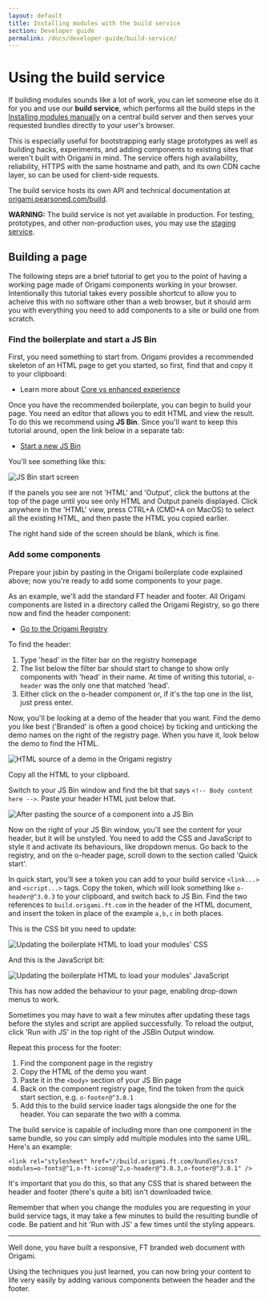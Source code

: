```yaml
---
layout: default
title: Installing modules with the build service
section: Developer guide
permalink: /docs/developer-guide/build-service/
---
```


# Using the build service

If building modules sounds like a lot of work, you can let someone else do it for you and use our **build service**, which performs all the build steps in the [Installing modules manually]({{site.baseurl}}/docs/developer-guide/building-modules/) on a central build server and then serves your requested bundles directly to your user's browser.

This is especially useful for bootstrapping early stage prototypes as well as building hacks, experiments, and adding components to existing sites that weren't built with Origami in mind.  The service offers high availability, reliability, HTTPS with the same hostname and path, and its own CDN cache layer, so can be used for client-side requests.

The build service hosts its own API and technical documentation at [origami.pearsoned.com/build](http://origami.pearsoned.com/build).

<aside>
	<strong>WARNING:</strong> The build service is not yet available in production. For testing, prototypes, and other non-production uses, you may use the <a href="https://origami-stg.pearsoned.com/build/v1/">staging service</a>.
</aside>

## Building a page

The following steps are a brief tutorial to get you to the point of having a working page made of Origami components working in your browser.  Intentionally this tutorial takes every possible shortcut to allow you to acheive this with no software other than a web browser, but it should arm you with everything you need to add components to a site or build one from scratch.

### Find the boilerplate and start a JS Bin

First, you need something to start from.  Origami provides a recommended skeleton of an HTML page to get you started, so first, find that and copy it to your clipboard:

* Learn more about [Core vs enhanced experience]({{site.baseurl}}/docs/developer-guide/using-modules/#core-vs-enhanced-experience)

Once you have the recommended boilerplate, you can begin to build your page.  You need an editor that allows you to edit HTML and view the result.  To do this we recommend using **JS Bin**.  Since you'll want to keep this tutorial around, open the link below in a separate tab:

* [Start a new JS Bin](http://jsbin.com)

You'll see something like this:

![JS Bin start screen](/img/jsbin.png)

If the panels you see are not 'HTML' and 'Output', click the buttons at the top of the page until you see only HTML and Output panels displayed.  Click anywhere in the 'HTML' view, press CTRL+A (CMD+A on MacOS) to select all the existing HTML, and then paste the HTML you copied earlier.

The right hand side of the screen should be blank, which is fine.


### Add some components

Prepare your jsbin by pasting in the Origami boilerplate code explained above; now you're ready to add some components to your page.

As an example, we'll add the standard FT header and footer.  All Origami components are listed in a directory called the Origami Registry, so go there now and find the header component:

* [Go to the Origami Registry](https://origami.pearsoned.com/registry/)

To find the header:

1. Type 'head' in the filter bar on the registry homepage
2. The list below the filter bar should start to change to show only components with 'head' in their name.  At time of writing this tutorial, `o-header` was the only one that matched 'head'.
3. Either click on the o-header component or, if it's the top one in the list, just press enter.

Now, you'll be looking at a demo of the header that you want.  Find the demo you like best ('Branded' is often a good choice) by ticking and unticking the demo names on the right of the registry page.  When you have it, look below the demo to find the HTML.

![HTML source of a demo in the Origami registry](/img/registry-demo-html.png)

Copy all the HTML to your clipboard.

Switch to your JS Bin window and find the bit that says `<!-- Body content here -->`.  Paste your header HTML just below that.

![After pasting the source of a component into a JS Bin](/img/jsbin-unstyled-component.png)

Now on the right of your JS Bin window, you'll see the content for your header, but it will be unstyled.  You need to add the CSS and JavaScript to style it and activate its behaviours, like dropdown menus.  Go back to the registry, and on the o-header page, scroll down to the section called 'Quick start'.

In quick start, you'll see a token you can add to your build service `<link...>` and `<script...>` tags.  Copy the token, which will look something like `o-header@^3.0.3` to your clipboard, and switch back to JS Bin.  Find the two references to `build.origami.ft.com` in the header of the HTML document, and insert the token in place of the example `a,b,c` in both places.

This is the CSS bit you need to update:

![Updating the boilerplate HTML to load your modules' CSS](/img/build-service-link-example.png)

And this is the JavaScript bit:

![Updating the boilerplate HTML to load your modules' JavaScript](/img/build-service-script-example.png)

This has now added the behaviour to your page, enabling drop-down menus to work.

<aside>Sometimes you may have to wait a few minutes after updating these tags before the styles and script are applied successfully.  To reload the output, click 'Run with JS' in the top right of the JSBin Output window.</aside>

Repeat this process for the footer:

1. Find the component page in the registry
1. Copy the HTML of the demo you want
1. Paste it in the `<body>` section of your JS Bin page
1. Back on the component registry page, find the token from the quick start section, e.g. `o-footer@^3.0.1`
1. Add this to the build service loader tags alongside the one for the header.  You can separate the two with a comma.

The build service is capable of including more than one component in the same bundle, so you can simply add multiple modules into the same URL.  Here's an example:

	<link rel="stylesheet" href="//build.origami.ft.com/bundles/css?modules=o-fonts@^1,o-ft-icons@^2,o-header@^3.0.3,o-footer@^3.0.1" />

It's important that you do this, so that any CSS that is shared between the header and footer (there's quite a bit) isn't downloaded twice.

<aside>Remember that when you change the modules you are requesting in your build service tags, it may take a few minutes to build the resulting bundle of code.  Be patient and hit 'Run with JS' a few times until the styling appears.</aside>


----

Well done, you have built a responsive, FT branded web document with Origami.

Using the techniques you just learned, you can now bring your content to life very easily by adding various components between the header and the footer.
